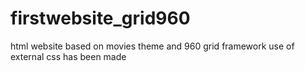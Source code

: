 # firstwebsite_grid960
html website based on movies theme and 960 grid framework
use of external css has been made
